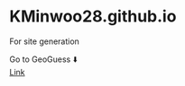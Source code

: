 # KMinwoo28.github.io
For site generation

Go to GeoGuess ⬇️  
[Link](https://kminwoo28.github.io/GeoGuess/main)
